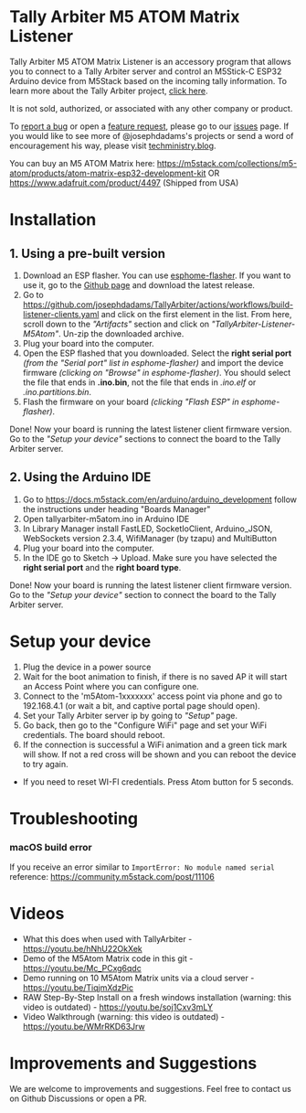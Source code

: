 # Tally Arbiter M5 ATOM Matrix Listener
Tally Arbiter M5 ATOM Matrix Listener is an accessory program that allows you to connect to a Tally Arbiter server and control an M5Stick-C ESP32 Arduino device from M5Stack based on the incoming tally information.
To learn more about the Tally Arbiter project, [click here](http://github.com/josephdadams/tallyarbiter).
  
It is not sold, authorized, or associated with any other company or product.
  
To [report a bug](https://github.com/josephdadams/TallyArbiter/issues/new?assignees=JTF4&labels=bug&template=bug.yaml&title=%5BBug%5D%3A+) or open a [feature request](https://github.com/josephdadams/TallyArbiter/issues/new?assignees=JTF4&labels=feature&template=feature.yaml&title=%5BFeature+Request%5D%3A+), please go to our [issues](https://github.com/josephdadams/TallyArbiter/issues/new/choose) page.
If you would like to see more of @josephdadams's projects or send a word of encouragement his way, please visit [techministry.blog](https://techministry.blog/).
  
You can buy an M5 ATOM Matrix here:
https://m5stack.com/collections/m5-atom/products/atom-matrix-esp32-development-kit
OR
https://www.adafruit.com/product/4497 (Shipped from USA)

# Installation
## 1. Using a pre-built version

1. Download an ESP flasher.
You can use [esphome-flasher](https://github.com/esphome/esphome-flasher). If you want to use it, go to the [Github page](https://github.com/esphome/esphome-flasher) and download the latest release.
2. Go to https://github.com/josephdadams/TallyArbiter/actions/workflows/build-listener-clients.yaml and click on the first element in the list.
From here, scroll down to the *"Artifacts"* section and click on *"TallyArbiter-Listener-M5Atom"*.
Un-zip the downloaded archive.
3. Plug your board into the computer.
4. Open the ESP flashed that you downloaded.
Select the **right serial port** *(from the "Serial port" list in esphome-flasher)* and import the device firmware *(clicking on "Browse" in esphome-flasher)*.
You should select the file that ends in **.ino.bin**, not the file that ends in *.ino.elf* or *.ino.partitions.bin*.
6. Flash the firmware on your board *(clicking "Flash ESP" in esphome-flasher)*.

Done! Now your board is running the latest listener client firmware version. Go to the *"Setup your device"* sections to connect the board to the Tally Arbiter server.

## 2. Using the Arduino IDE

1. Go to https://docs.m5stack.com/en/arduino/arduino_development follow the instructions under heading "Boards Manager"
2. Open tallyarbiter-m5atom.ino in Arduino IDE
3. In Library Manager install FastLED, SocketIoClient, Arduino_JSON, WebSockets version 2.3.4, WifiManager (by tzapu) and MultiButton
4. Plug your board into the computer.
5. In the IDE go to Sketch -> Upload.
Make sure you have selected the **right serial port** and the **right board type**.

Done! Now your board is running the latest listener client firmware version. Go to the *"Setup your device"* section to connect the board to the Tally Arbiter server.

# Setup your device
1. Plug the device in a power source
2. Wait for the boot animation to finish, if there is no saved AP it will start an Access Point where you can configure one.
3. Connect to the 'm5Atom-1xxxxxxx' access point via phone and go to 192.168.4.1 (or wait a bit, and captive portal page should open).
4. Set your Tally Arbiter server ip by going to *"Setup"* page.
5. Go back, then go to the "Configure WiFi" page and set your WiFi credentials. The board should reboot.
6. If the connection is successful a WiFi animation and a green tick mark will show. If not a red cross will be shown and you can reboot the device to try again.

* If you need to reset WI-FI credentials. Press Atom button for 5 seconds.


# Troubleshooting
### macOS build error
If you receive an error similar to `ImportError: No module named serial` reference: https://community.m5stack.com/post/11106


# Videos
* What this does when used with TallyArbiter - https://youtu.be/hNhU22OkXek
* Demo of the M5Atom Matrix code in this git - https://youtu.be/Mc_PCxg6qdc
* Demo running on 10 M5Atom Matrix units via a cloud server - https://youtu.be/TiqjmXdzPic
* RAW Step-By-Step Install on a fresh windows installation (warning: this video is outdated) - https://youtu.be/soj1Cxv3mLY
* Video Walkthrough (warning: this video is outdated) -  https://youtu.be/WMrRKD63Jrw


# Improvements and Suggestions
We are welcome to improvements and suggestions.
Feel free to contact us on Github Discussions or open a PR.
